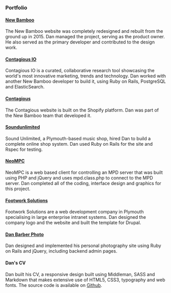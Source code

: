 ### Portfolio

#### [New Bamboo](https://www.new-bamboo.co.uk)

The New Bamboo website was completely redesigned and rebuilt from the ground up in 2015. Dan managed the project, serving as the product owner. He also served as the primary developer and contributed to the design work.

#### [Contagious IO](https://www.contagious.io)

Contagious IO is a curated, collaborative research tool showcasing the world's most innovative marketing, trends and technology. Dan worked with another New Bamboo developer to build it, using Ruby on Rails, PostgreSQL and ElasticSearch.

#### [Contagious](https://www.contagious.com)

The Contagious website is built on the Shopify platform. Dan was part of the New Bamboo team that developed it.

#### [Soundunlimited](http://www.soundunlimited.co.uk)

Sound Unlimited, a Plymouth-based music shop, hired Dan to build a complete online shop system. Dan used Ruby on Rails for the site and Rspec for testing.

#### [NeoMPC](http://pixelhum.com/neompc)

NeoMPC is a web based client for controlling an MPD server that was built using PHP and jQuery and uses mpd.class.php to connect to the MPD server. Dan completed all of the coding, interface design and graphics for this project.

#### [Footwork Solutions](http://web.archive.org/web/20081016050612/http://www.footworksolutions.co.uk/)

Footwork Solutions are a web development company in Plymouth specialising in large enterprise intranet systems. Dan designed the company logo and the website and built the template for Drupal.

#### [Dan Barber Photo](http://danbarberphoto.com)

Dan designed and implemented his personal photography site using Ruby on Rails and jQuery, including backend admin pages.

#### Dan's CV

Dan built his CV, a responsive design built using Middleman, SASS and Markdown that makes extensive use of HTML5, CSS3, typography and web fonts. The source code is available on [Github](https://github.com/danbee/cv).
